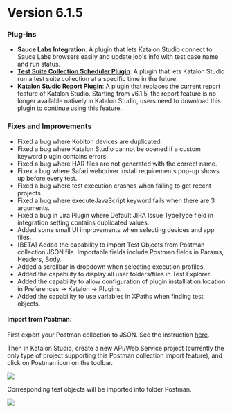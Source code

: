 Version 6.1.5
=============

### Plug-ins

*   **Sauce Labs Integration**: A plugin that lets Katalon Studio connect to Sauce Labs browsers easily and update job's info with test case name and run status.
*   [**Test Suite Collection Scheduler Plugin**](https://store.katalon.com/product/74/Test-Suite-Collection-Scheduler): A plugin that lets Katalon Studio run a test suite collection at a specific time in the future.
*   [**Katalon Studio Report Plugin**](https://store.katalon.com/product/59/Basic-Report): A plugin that replaces the current report feature of Katalon Studio. Starting from v6.1.5, the report feature is no longer available natively in Katalon Studio, users need to download this plugin to continue using this feature.

### Fixes and Improvements

*   Fixed a bug where Kobiton devices are duplicated.
*   Fixed a bug where Katalon Studio cannot be opened if a custom keyword plugin contains errors.
*   Fixed a bug where HAR files are not generated with the correct name.
*   Fixex a bug where Safari webdriver install requirements pop-up shows up before every test.
*   Fixed a bug where test execution crashes when failing to get recent projects.
*   Fixed a bug where executeJavaScript keyword  fails when there are 3 arguments.
*   Fixed a bug in Jira Plugin where Default JIRA Issue TypeType field in integration setting contains duplicated values.
*   Added some small UI improvements when selecting devices and app files.
*   \[BETA\] Added the capability to import Test Objects from Postman collection JSON file. Importable fields include Postman fields in Params, Headers, Body.
*   Added a scrollbar in dropdown when selecting execution profiles.
*   Added the capability to display all user folders/files in Test Explorer.
*   Added the capability to allow configuration of plugin installlation location in Preferences -> Katalon -> Plugins.
*   Added the capability to use variables in XPaths when finding test objects.


#### Import from Postman:

First export your Postman collection to JSON. See the instruction [here](https://learning.getpostman.com/docs/postman/collections/data_formats/#exporting-and-importing-postman-data). 

Then in Katalon Studio, create a new API/Web Service project (currently the only type of project supporting this Postman collection import feature), and click on Postman icon on the toolbar.

![](../../images/katalon-studio/new/version-615/img.png)

Corresponding test objects will be imported into folder Postman.

![](../../images/katalon-studio/new/version-615/img2.png)